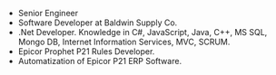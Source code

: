 - Senior Engineer
- Software Developer at Baldwin Supply Co.
- .Net Developer. Knowledge in C#, JavaScript, Java, C++, MS SQL, Mongo DB, Internet Information Services, MVC, SCRUM.
- Epicor Prophet P21 Rules Developer.
- Automatization of Epicor P21 ERP Software.
